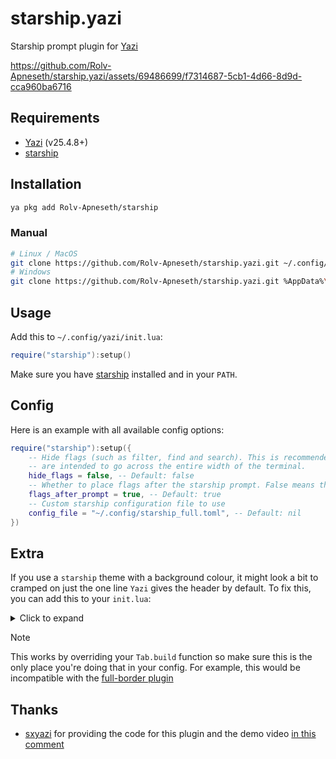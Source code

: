 # starship.yazi

Starship prompt plugin for [Yazi](https://github.com/sxyazi/yazi)

<https://github.com/Rolv-Apneseth/starship.yazi/assets/69486699/f7314687-5cb1-4d66-8d9d-cca960ba6716>

## Requirements

- [Yazi](https://github.com/sxyazi/yazi) (v25.4.8+)
- [starship](https://github.com/starship/starship)

## Installation

```bash
ya pkg add Rolv-Apneseth/starship
```

### Manual

```sh
# Linux / MacOS
git clone https://github.com/Rolv-Apneseth/starship.yazi.git ~/.config/yazi/plugins/starship.yazi
# Windows
git clone https://github.com/Rolv-Apneseth/starship.yazi.git %AppData%\yazi\config\plugins\starship.yazi
```

## Usage

Add this to `~/.config/yazi/init.lua`:

```lua
require("starship"):setup()
```

Make sure you have [starship](https://github.com/starship/starship) installed and in your `PATH`.

## Config

Here is an example with all available config options:

```lua
require("starship"):setup({
    -- Hide flags (such as filter, find and search). This is recommended for starship themes which
    -- are intended to go across the entire width of the terminal.
    hide_flags = false, -- Default: false
    -- Whether to place flags after the starship prompt. False means the flags will be placed before the prompt.
    flags_after_prompt = true, -- Default: true
    -- Custom starship configuration file to use
    config_file = "~/.config/starship_full.toml", -- Default: nil
})
```

## Extra

If you use a `starship` theme with a background colour, it might look a bit to cramped on just the one line `Yazi` gives the header by default. To fix this, you can add this to your `init.lua`:

<details>
<summary>Click to expand</summary>

```lua
local old_build = Tab.build

Tab.build = function(self, ...)
    local bar = function(c, x, y)
        if x <= 0 or x == self._area.w - 1 then
            return ui.Bar(ui.Bar.TOP):area(ui.Rect.default)
        end

        return ui.Bar(ui.Bar.TOP)
            :area(ui.Rect({
                x = x,
                y = math.max(0, y),
                w = ya.clamp(0, self._area.w - x, 1),
                h = math.min(1, self._area.h),
            }))
            :symbol(c)
    end

    local c = self._chunks
    self._chunks = {
        c[1]:pad(ui.Pad.y(1)),
        c[2]:pad(ui.Pad(1, c[3].w > 0 and 0 or 1, 1, c[1].w > 0 and 0 or 1)),
        c[3]:pad(ui.Pad.y(1)),
    }

    local style = th.mgr.border_style
    self._base = ya.list_merge(self._base or {}, {
        ui.Bar(ui.Bar.RIGHT):area(self._chunks[1]):style(style),
        ui.Bar(ui.Bar.LEFT):area(self._chunks[1]):style(style),

        bar("┬", c[1].right - 1, c[1].y),
        bar("┴", c[1].right - 1, c[1].bottom - 1),
        bar("┬", c[2].right, c[2].y),
        bar("┴", c[2].right, c[2].bottom - 1),
    })

    old_build(self, ...)
end
```

</details>

> [!NOTE]
> This works by overriding your `Tab.build` function so make sure this is the only place you're doing that in your config. For example, this would be incompatible with the [full-border plugin](https://github.com/yazi-rs/plugins/tree/main/full-border.yazi)

## Thanks

- [sxyazi](https://github.com/sxyazi) for providing the code for this plugin and the demo video [in this comment](https://github.com/sxyazi/yazi/issues/767#issuecomment-1977082834)
